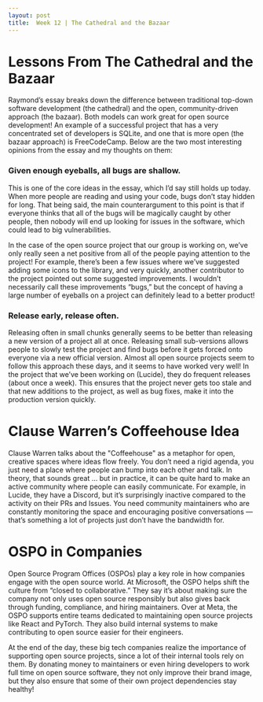 ```yaml
---
layout: post
title:  Week 12 | The Cathedral and the Bazaar
---
```

# Lessons From The Cathedral and the Bazaar

Raymond’s essay breaks down the difference between traditional top-down software development (the cathedral) and the open, community-driven approach (the bazaar). Both models can work great for open source development! An example of a successful project that has a very concentrated set of developers is SQLite, and one that is more open (the bazaar approach) is FreeCodeCamp. Below are the two most interesting opinions from the essay and my thoughts on them:

<!--more-->

### Given enough eyeballs, all bugs are shallow.  

This is one of the core ideas in the essay, which I’d say still holds up today. When more people are reading and using your code, bugs don’t stay hidden for long. That being said, the main counterargument to this point is that if everyone thinks that all of the bugs will be magically caught by other people, then nobody will end up looking for issues in the software, which could lead to big vulnerabilities.

In the case of the open source project that our group is working on, we’ve only really seen a net positive from all of the people paying attention to the project! For example, there’s been a few issues where we’ve suggested adding some icons to the library, and very quickly, another contributor to the project pointed out some suggested improvements. I wouldn’t necessarily call these improvements “bugs,” but the concept of having a large number of eyeballs on a project can definitely lead to a better product!

### Release early, release often.  

Releasing often in small chunks generally seems to be better than releasing a new version of a project all at once. Releasing small sub-versions allows people to slowly test the project and find bugs before it gets forced onto everyone via a new official version. Almost all open source projects seem to follow this approach these days, and it seems to have worked very well! In the project that we’ve been working on (Lucide), they do frequent releases (about once a week). This ensures that the project never gets too stale and that new additions to the project, as well as bug fixes, make it into the production version quickly.

# Clause Warren’s Coffeehouse Idea

Clause Warren talks about the "Coffeehouse" as a metaphor for open, creative spaces where ideas flow freely. You don’t need a rigid agenda, you just need a place where people can bump into each other and talk. In theory, that sounds great … but in practice, it can be quite hard to make an active community where people can easily communicate. For example, in Lucide, they have a Discord, but it’s surprisingly inactive compared to the activity on their PRs and Issues. You need community maintainers who are constantly monitoring the space and encouraging positive conversations — that’s something a lot of projects just don’t have the bandwidth for.

# OSPO in Companies

Open Source Program Offices (OSPOs) play a key role in how companies engage with the open source world. At Microsoft, the OSPO helps shift the culture from “closed to collaborative.” They say it’s about making sure the company not only uses open source responsibly but also gives back through funding, compliance, and hiring maintainers. Over at Meta, the OSPO supports entire teams dedicated to maintaining open source projects like React and PyTorch. They also build internal systems to make contributing to open source easier for their engineers. 

At the end of the day, these big tech companies realize the importance of supporting open source projects, since a lot of their internal tools rely on them. By donating money to maintainers or even hiring developers to work full time on open source software, they not only improve their brand image, but they also ensure that some of their own project dependencies stay healthy!



